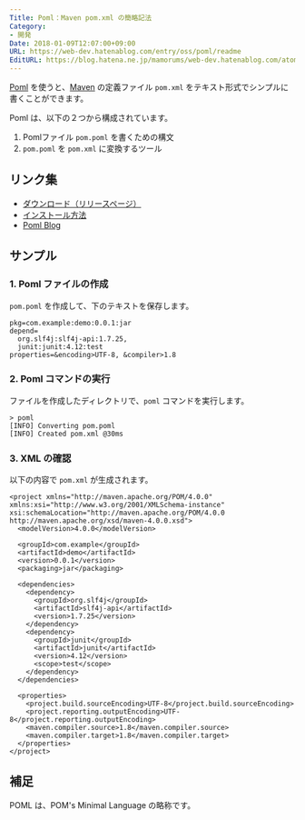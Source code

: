 ```yaml
---
Title: Poml：Maven pom.xml の簡略記法
Category:
- 開発
Date: 2018-01-09T12:07:00+09:00
URL: https://web-dev.hatenablog.com/entry/oss/poml/readme
EditURL: https://blog.hatena.ne.jp/mamorums/web-dev.hatenablog.com/atom/entry/8599973812335360855
---
```


[Poml](https://github.com/mamorum/poml) を使うと、[Maven](https://maven.apache.org/index.html) の定義ファイル `pom.xml` をテキスト形式でシンプルに書くことができます。

Poml は、以下の２つから構成されています。

1. Pomlファイル `pom.poml` を書くための構文
2. `pom.poml` を `pom.xml` に変換するツール


## リンク集
- [ダウンロード（リリースページ）](https://github.com/mamorum/poml/releases)
- [インストール方法](/entry/poml/doc/installation-guide)
- [Poml Blog](http://java-poml.blogspot.com/)


## サンプル
### 1. Poml ファイルの作成
`pom.poml` を作成して、下のテキストを保存します。

```
pkg=com.example:demo:0.0.1:jar
depend=
  org.slf4j:slf4j-api:1.7.25,
  junit:junit:4.12:test
properties=&encoding>UTF-8, &compiler>1.8
```

### 2. Poml コマンドの実行
ファイルを作成したディレクトリで、`poml` コマンドを実行します。

```
> poml
[INFO] Converting pom.poml
[INFO] Created pom.xml @30ms
```

### 3. XML の確認
以下の内容で `pom.xml` が生成されます。

```
<project xmlns="http://maven.apache.org/POM/4.0.0" xmlns:xsi="http://www.w3.org/2001/XMLSchema-instance" xsi:schemaLocation="http://maven.apache.org/POM/4.0.0 http://maven.apache.org/xsd/maven-4.0.0.xsd">
  <modelVersion>4.0.0</modelVersion>

  <groupId>com.example</groupId>
  <artifactId>demo</artifactId>
  <version>0.0.1</version>
  <packaging>jar</packaging>

  <dependencies>
    <dependency>
      <groupId>org.slf4j</groupId>
      <artifactId>slf4j-api</artifactId>
      <version>1.7.25</version>
    </dependency>
    <dependency>
      <groupId>junit</groupId>
      <artifactId>junit</artifactId>
      <version>4.12</version>
      <scope>test</scope>
    </dependency>
  </dependencies>

  <properties>
    <project.build.sourceEncoding>UTF-8</project.build.sourceEncoding>
    <project.reporting.outputEncoding>UTF-8</project.reporting.outputEncoding>
    <maven.compiler.source>1.8</maven.compiler.source>
    <maven.compiler.target>1.8</maven.compiler.target>
  </properties>
</project>
```


## 補足
POML は、POM's Minimal Language の略称です。
